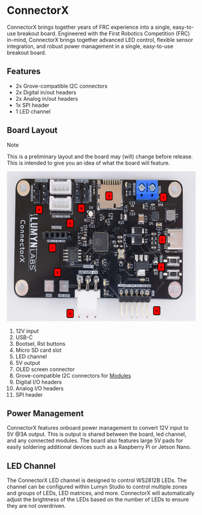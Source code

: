 # ConnectorX

ConnectorX brings together years of FRC experience into a single, easy-to-use breakout board. Engineered with the First Robotics Competition (FRC) in-mind, ConnectorX brings together advanced LED control, flexible sensor integration, and robust power management in a single, easy-to-use breakout board. 

## Features

- 2x Grove-compatible I2C connectors
- 2x Digital in/out headers
- 2x Analog in/out headers
- 1x SPI header
- 1 LED channel

## Board Layout

> [!NOTE]
> This is a preliminary layout and the board may (will) change before release. This is intended to give you an idea of what the board will feature.

<img src="/assets/connectorx-annotated.png" alt="ConnectorX" height="400px"/>

1. 12V input
2. USB-C
3. Bootsel, Rst buttons
4. Micro SD card slot
5. LED channel
6. 5V output
7. OLED screen connector
8. Grove-compatible I2C connectors for [Modules](/lumyn-studio/modules-page)
9. Digital I/O headers
10. Analog I/O headers
11. SPI header


## Power Management

ConnectorX features onboard power management to convert 12V input to 5V @3A output. This is output is shared between the board, led channel, and any connected modules. The board also features large 5V pads for easily soldering additional devices such as a Raspberry Pi or Jetson Nano.

## LED Channel

The ConnectorX LED channel is designed to control WS2812B LEDs. The channel can be configured within Lumyn Studio to control multiple zones and groups of LEDs, LED matrices, and more. ConnectorX will automatically adjust the brightness of the LEDs based on the number of LEDs to ensure they are not overdriven.